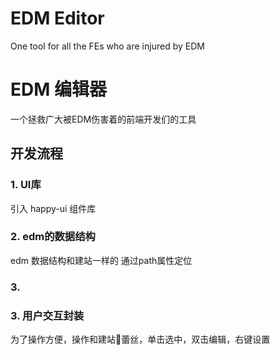 # EDM Editor

One tool for all the FEs who are injured by EDM

# EDM 编辑器

一个拯救广大被EDM伤害着的前端开发们的工具

## 开发流程

### 1. UI库
引入 happy-ui 组件库

### 2. edm的数据结构
edm 数据结构和建站一样的
通过path属性定位
### 3. 

### 3. 用户交互封装
为了操作方便，操作和建站蕾丝，单击选中，双击编辑，右键设置
